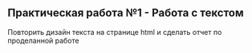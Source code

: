 Практическая работа №1 - Работа с текстом
---------------------------------------
Повторить дизайн текста на странице html и сделать отчет по проделанной работе
